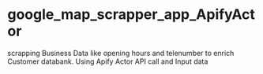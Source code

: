# google_map_scrapper_app_ApifyActor
scrapping Business Data like opening hours and telenumber to enrich Customer databank. Using Apify Actor API call and Input data

